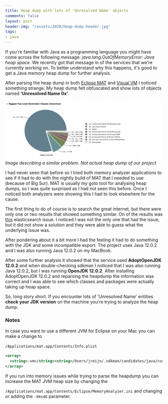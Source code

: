 ```yaml
---
title: Heap dump with lots of 'Unresolved Name' objects
comments: false
layout: post
header-img: "/assets/2020/heap-dump-header.jpg"
tags:
- java
---
```


If you're familiar with Java as a programming language you might have come across the following message: *java.lang.OutOfMemoryError: Java heap space*. We recently got that message in of the services that we're currently working on. 
To better understand why this happens, it's good to get a Java memory heap dump for further analysis.

After parsing the heap dump in both [Eclipse MAT](https://www.eclipse.org/mat/) and [Visual VM](https://visualvm.github.io/) I noticed something strange. My heap dump felt obfuscated and show lots of objects named **'Unresolved Name 0x'**. 

![](/assets/2020/unresolved-name-heapdump.jpg)
*Image describing a similar problem. Not actual heap dump of our project*

I had never seen that before so I tried both memory analyzer applications to see if it had to do with the nightly build of MAT that I needed to use (because of Big Sur). MAT is usually my goto tool for analysing heap dumps, so I was quite surprised as I had not seen this before. Once I noticed both analyzers were showing this I had to look elsewhere for the cause.

The first thing to do of course is to search the great internet, but there were only one or two results that showed something similar. On of the results was [this](https://github.com/elastic/elasticsearch/issues/49699) elasticsearch issue. I noticed I was not the only one that had the issue, but it did not show a solution and they were able to guess what the underlying issue was.

After pondering about it a bit more I had the feeling it had to do something with the JDK and some incompatible export. The project uses Java 12.0.2 and I was also running Java 12.0.2 on my MacBook.

After some further analysis it showed that the service used **AdoptOpenJDK 12.0.2** and when double-checking sdkman I noticed that I was also running Java 12.0.2, but I was running **OpenJDK 12.0.2**. After installing AdoptOpenJDK 12.0.2 and reparsing the heapdump the information was correct and I was able to see which classes and packages were actually taking up heap space.

So, long story short. If you encounter lots of 'Unresolved Name' entities **check your JDK version** on the machine you're trying to analyze the heap dump.

### Notes

In case you want to use a different JVM for Eclipse on your Mac you can make a change  to 

`/Applications/mat.app/Contents/Info.plist`

``` xml
<array>
  <string>-vm</string><string>/Users/jreijn/.sdkman/candidates/java/current/bin/java</string>
</array>
```

If you run into memory issues while trying to parse the heapdump you can increase the MAT JVM heap size by changing the 

`/Applications/mat.app/Contents/Eclipse/MemoryAnalyzer.ini` and changing or adding the `-Xmx4G` parameter.
